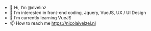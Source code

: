 - 👋 Hi, I’m @nvelinz
- 👀 I’m interested in front-end coding, Jquery, VueJS, UX / UI Design
- 🌱 I’m currently learning VueJS
- 📫 How to reach me https://nicolaivelzel.nl

<!---
nvelinz/nvelinz is a ✨ special ✨ repository because its `README.md` (this file) appears on your GitHub profile.
You can click the Preview link to take a look at your changes.
--->
